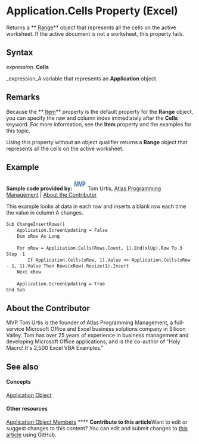 
# Application.Cells Property (Excel)

Returns a  ** [Range](b8207778-0dcc-4570-1234-f130532cc8cd.md)** object that represents all the cells on the active worksheet. If the active document is not a worksheet, this property fails.


## Syntax

 _expression_. **Cells**

 _expression_A variable that represents an  **Application** object.


## Remarks

Because the  ** [Item](f7d40273-5069-8a9d-14ee-19df225f864c.md)** property is the default property for the **Range** object, you can specify the row and column index immediately after the **Cells** keyword. For more information, see the **Item** property and the examples for this topic.

Using this property without an object qualifier returns a  **Range** object that represents all the cells on the active worksheet.


## Example

 **Sample code provided by:**
![MVP Contributor](images/odc_OfficeTA_33px_MVPContrib.jpg) Tom Urtis, [Atlas Programming Management](http://www.atlaspm.com/) | [About the Contributor](9788c893-13c3-eb57-bcf7-50806b476ba3.md#AboutContributor)

This example looks at data in each row and inserts a blank row each time the value in column A changes.




```
Sub ChangeInsertRows()
    Application.ScreenUpdating = False
    Dim xRow As Long
    
    For xRow = Application.Cells(Rows.Count, 1).End(xlUp).Row To 3 Step -1
        If Application.Cells(xRow, 1).Value <> Application.Cells(xRow - 1, 1).Value Then Rows(xRow).Resize(1).Insert
    Next xRow
    
    Application.ScreenUpdating = True
End Sub
```


## About the Contributor
<a name="AboutContributor"> </a>

MVP Tom Urtis is the founder of Atlas Programming Management, a full-service Microsoft Office and Excel business solutions company in Silicon Valley. Tom has over 25 years of experience in business management and developing Microsoft Office applications, and is the co-author of "Holy Macro! It's 2,500 Excel VBA Examples." 


## See also
<a name="AboutContributor"> </a>


#### Concepts


 [Application Object](19b73597-5cf9-4f56-8227-b5211f657f6f.md)
#### Other resources


 [Application Object Members](4cb9ca42-8d07-cc9c-2d80-4eb9a5921e1e.md)
****   **Contribute to this article**Want to edit or suggest changes to this content? You can edit and submit changes to  [this article](https://github.com/jhershey00/VBA_Excel_Test/OpenXMLCon/articles/9788c893-13c3-eb57-bcf7-50806b476ba3.md) using GitHub.


